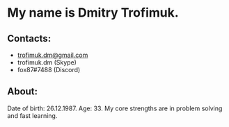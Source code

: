# My name is Dmitry Trofimuk.

## Contacts:

* trofimuk.dm@gmail.com
* trofimuk.dm (Skype)
* fox87#7488 (Discord)

## About:

Date of birth: 26.12.1987.
Age: 33.
My core strengths are in problem solving and fast learning.